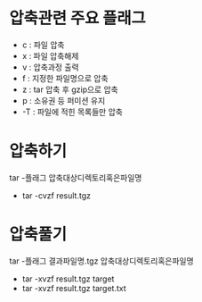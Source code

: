 # 압축관련 주요 플래그

- c : 파일 압축
- x : 파일 압축해제
- v : 압축과정 출력
- f : 지정한 파일명으로 압축
- z : tar 압축 후 gzip으로 압축
- p : 소유권 등 퍼미션 유지
- -T : 파일에 적힌 목록들만 압축

# 압축하기

tar -플래그 압축대상디렉토리혹은파일명

- tar -cvzf result.tgz

# 압축풀기

tar -플래그 결과파일명.tgz 압축대상디렉토리혹은파일명

- tar -xvzf result.tgz target
- tar -xvzf result.tgz target.txt